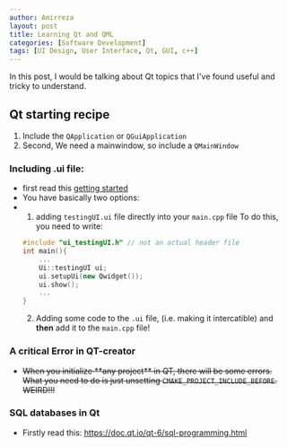 ```yaml
---
author: Amirreza
layout: post
title: Learning Qt and QML
categories: [Software Development]
tags: [UI Design, User Interface, Qt, GUI, c++]
---
```


In this post, I would be talking about Qt topics that I've found useful and tricky to understand. 
## Qt starting recipe
1. Include the `QApplication` or `QGuiApplication`
2. Second, We need a mainwindow, so include a `QMainWindow`

### Including .ui file:
- first read this [getting started](https://doc.qt.io/qt-6/designer-using-a-ui-file.html#using-a-member-variable)
- You have basically two options:
- 1. adding `testingUI.ui` file directly into your `main.cpp` file 
    To do this, you need to write:
    ```c++
    #include "ui_testingUI.h" // not an actual header file
    int main(){
        ...
        Ui::testingUI ui;
        ui.setupUi(new Qwidget());
        ui.show();
        ...
    }
    ```
    2. Adding some code to the `.ui` file, (i.e. making it intercatible) and **then** add it to the `main.cpp` file!

### A critical Error in QT-creator
- ~~When you initialize \*\*any project\*\* in QT, there will be some errors. What you need to do is just unsetting `CMAKE_PROJECT_INCLUDE_BEFORE`. WEIRD!!!~~

### SQL databases in Qt
- Firstly read this: https://doc.qt.io/qt-6/sql-programming.html